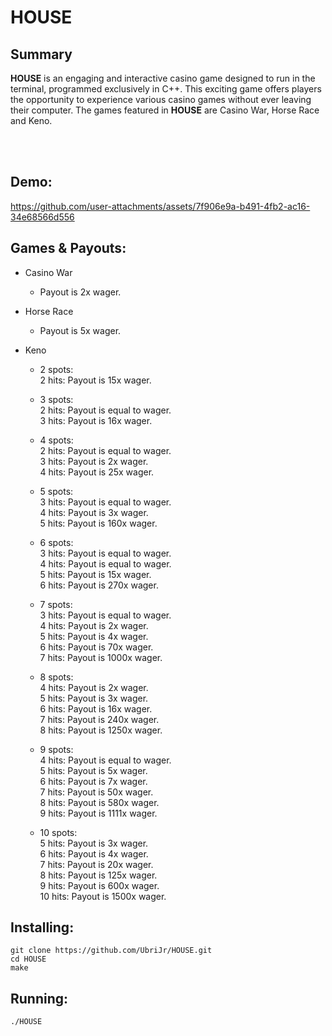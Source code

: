 # HOUSE

## Summary

**HOUSE** is an engaging and interactive casino game designed to run in the terminal, programmed exclusively in C++. This exciting game offers players the opportunity to experience various casino games without ever leaving their computer. The games featured in **HOUSE** are Casino War, Horse Race and Keno.

<br />   

<br />   

## Demo:

https://github.com/user-attachments/assets/7f906e9a-b491-4fb2-ac16-34e68566d556

## Games & Payouts:

* Casino War
    - Payout is 2x wager.

* Horse Race
    - Payout is 5x wager. 

* Keno  
    - 2 spots:  
2 hits: Payout is 15x wager.  

    - 3 spots:  
2 hits: Payout is equal to wager.  
3 hits: Payout is 16x wager.  
      
    - 4 spots:  
2 hits: Payout is equal to wager.  
3 hits: Payout is 2x wager.  
4 hits: Payout is 25x wager.  

    - 5 spots:  
3 hits: Payout is equal to wager.  
4 hits: Payout is 3x wager.  
5 hits: Payout is 160x wager.  

    - 6 spots:  
3 hits: Payout is equal to wager.  
4 hits: Payout is equal to wager.  
5 hits: Payout is 15x wager.  
6 hits: Payout is 270x wager.  

    - 7 spots:  
3 hits: Payout is equal to wager.  
4 hits: Payout is 2x wager.  
5 hits: Payout is 4x wager.  
6 hits: Payout is 70x wager.  
7 hits: Payout is 1000x wager.  

    - 8 spots:  
4 hits: Payout is 2x wager.  
5 hits: Payout is 3x wager.  
6 hits: Payout is 16x wager.  
7 hits: Payout is 240x wager.  
8 hits: Payout is 1250x wager.  

    - 9 spots:  
4 hits: Payout is equal to wager.  
5 hits: Payout is 5x wager.  
6 hits: Payout is 7x wager.  
7 hits: Payout is 50x wager.  
8 hits: Payout is 580x wager.  
9 hits: Payout is 1111x wager.  

    - 10 spots:  
5 hits: Payout is 3x wager.  
6 hits: Payout is 4x wager.  
7 hits: Payout is 20x wager.  
8 hits: Payout is 125x wager.  
9 hits: Payout is 600x wager.  
10 hits: Payout is 1500x wager.  


## Installing:

```
git clone https://github.com/UbriJr/HOUSE.git
cd HOUSE
make
```

## Running:

```
./HOUSE
```


